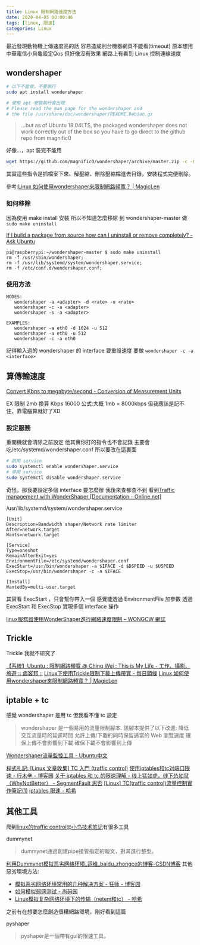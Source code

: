 ```yaml
---
title: Linux 限制網路速度方法
date: 2020-04-05 00:00:46
tags: [linux, 限速]
categories: Linux
---
```


最近發現動物機上傳速度高的話
容易造成別台機器網頁不能看(timeout)
原本想用中華電信小烏龜設定Qos
但好像沒有效果
網路上有看到 Linux 控制連線速度

<!--more-->

## wondershaper

```bash
# 以下不能做，不要執行
sudo apt install wondershaper

# 使用 apt 安裝執行會出現
# Please read the man page for the wondershaper and
# the file /usr/share/doc/wondershaper/README.Debian.gz

```

> ...but as of Ubuntu 18.04LTS, the packaged wondershaper does not work correctly out of the box so you have to go direct to the github repo from magnific0

好像...，apt 裝完不能用

```bash
wget https://github.com/magnific0/wondershaper/archive/master.zip -c -O wondershaper-tmp.zip && unzip -o wondershaper-tmp.zip && rm wondershaper-tmp.zip && cd wondershaper-master && sudo make install ; cd .. && rm -rf wondershaper-master
```

其實這些指令是抓檔案下來、解壓縮、刪除壓縮檔進去目錄，安裝程式完便刪除。

參考:[Linux 如何使用wondershaper來限制網路頻寬？ | MagicLen](https://magiclen.org/linux-bandwidth-limit/)

### 如何移除

因為使用 make install 安裝
所以不知道怎麼移除
到 wondershaper-master 做 `sudo make uninstall`

[If I build a package from source how can I uninstall or remove completely? - Ask Ubuntu](https://askubuntu.com/questions/87111/if-i-build-a-package-from-source-how-can-i-uninstall-or-remove-completely)

```
pi@raspberrypi:~/wondershaper-master $ sudo make uninstall
rm -f /usr/sbin/wondershaper;
rm -f /usr/lib/systemd/system/wondershaper.service;
rm -f /etc/conf.d/wondershaper.conf;
```

### 使用方法

```
MODES:
   wondershaper -a <adapter> -d <rate> -u <rate>
   wondershaper -c -a <adapter>
   wondershaper -s -a <adapter>

EXAMPLES:
   wondershaper -a eth0 -d 1024 -u 512
   wondershaper -a eth0 -u 512
   wondershaper -c -a eth0
```

記得輸入過的 wondershaper 的 interface 要重設速度
要做 `wondershaper -c -a <interface>`

## 算傳輸速度

[Convert Kbps to megabyte/second - Conversion of Measurement Units](https://www.convertunits.com/from/Kbps/to/megabyte/second)

EX 限制 2mb 換算 Kbps 16000
公式:大概 1mb = 8000kbps
但我應該是記不住，靠電腦算就好了XD



### 設定服務

重開機就會清除之前設定
他其實你打的指令也不會記錄
主要會吃/etc/systemd/wondershaper.conf
所以要改在這裏面

```bash
# 啟用 service
sudo systemctl enable wondershaper.service
# 停用 service
sudo systemctl disable wondershaper.service
```

奇怪，那我要設定多個 interface 要怎麼辦
我後來查都查不到
看到[Traffic management with WonderShaper [Documentation - Online.net]](https://documentation.online.net/en/dedicated-server/tutorials/network/configure-wondershaper)

/usr/lib/systemd/system/wondershaper.service

```
[Unit]
Description=Bandwidth shaper/Network rate limiter
After=network.target
Wants=network.target

[Service]
Type=oneshot
RemainAfterExit=yes
EnvironmentFile=/etc/systemd/wondershaper.conf
ExecStart=/usr/bin/wondershaper -a $IFACE -d $DSPEED -u $USPEED
ExecStop=/usr/bin/wondershaper -c -a $IFACE

[Install]
WantedBy=multi-user.target
```

其實看 ExecStart ，只會幫你帶入一個
感覺能透過 EnvironmentFile 加參數
透過 ExecStart 和 ExecStop 實現多個 interface 操作


[linux服務器使用WonderShaper進行網絡速度限制 – WONGCW 網誌](https://blog.wongcw.com/2019/05/07/linux%E6%9C%8D%E5%8B%99%E5%99%A8%E4%BD%BF%E7%94%A8wondershaper%E9%80%B2%E8%A1%8C%E7%B6%B2%E7%B5%A1%E9%80%9F%E5%BA%A6%E9%99%90%E5%88%B6/)

## Trickle

Trickle 我就不研究了


[【系統】Ubuntu : 限制網路頻寬 @ Ching Wei : This is My Life - 工作、攝影、旅遊 :: 痞客邦 ::](https://ching119.pixnet.net/blog/post/59675947)
[Linux下使用Trickle限制下載上傳帶寬 - 每日頭條](https://kknews.cc/zh-tw/code/3494a8y.html)
[Linux 如何使用wondershaper來限制網路頻寬？ | MagicLen](https://magiclen.org/linux-bandwidth-limit/)


## iptable + tc

感覺 wondershaper 是用 tc
但我看不懂 tc 設定

> wondershaper 是一個易用的流量限制腳本. 該腳本提供了以下改進:
>    降低交互流量時的延遲時間
>    允許上傳/下載的同時保留適當的 Web 瀏覽速度
>    確保上傳不會影響到下載
>    確保下載不會影響到上傳

[Wondershaper流量監控工具 - Ubuntu中文](https://wiki.ubuntu.org.cn/Wondershaper%E6%B5%81%E9%87%8F%E7%9B%91%E6%8E%A7%E5%B7%A5%E5%85%B7)

[程式扎記: [Linux 文章收集] TC 入門 (traffic control)](http://puremonkey2010.blogspot.com/2015/01/linux-tc-traffic-control.html)
[使用iptables和tc对端口限速 - 行木辛 - 博客园](https://www.cnblogs.com/xingmuxin/p/10793272.html)
[关于 iptables 和 tc 的限速理解 - 线上猛如虎，线下怂如鼠（WhyNotBetter） - SegmentFault 思否](https://segmentfault.com/a/1190000000666869)
[[Linux] TC(traffic control)流量控制實作筆記(1)](https://shofan.blogspot.com/2017/08/linux-tctraffic-control.html)
[iptables 限速 - 哈希](https://www.haxi.cc/archives/iptables-%E9%99%90%E9%80%9F.html)


## 其他工具

爬到[linux的traffic control@小鸟技术笔记](https://www.lijiaocn.com/%E6%8A%80%E5%B7%A7/2017/08/10/linux-net-traffic-control.html#trickle)有很多工具

dummynet
> dummynet通過創建pipe接管指定的報文，對其進行整型。

[利用Dummynet模拟恶劣网络环境_运维_baidu_zhongce的博客-CSDN博客](https://blog.csdn.net/baidu_zhongce/article/details/46874583)
其他惡劣環境方法:
* [模拟恶劣网络环境常用的几种解决方案 - 狂师 - 博客园](https://www.cnblogs.com/jinjiangongzuoshi/p/5272787.html)
* [如何模拟弱网测试 - 尚码园](https://www.shangmayuan.com/a/0fd3247055c54298b214d92c.html)
* [Linux模拟复杂网络环境下的传输（netem和tc） - 哈希](http://www.haxi.cc/archives/Linux%E6%A8%A1%E6%8B%9F%E5%A4%8D%E6%9D%82%E7%BD%91%E7%BB%9C%E7%8E%AF%E5%A2%83%E4%B8%8B%E7%9A%84%E4%BC%A0%E8%BE%93-netem%E5%92%8Ctc.html)

之前有在想要怎麼創造很糟網路環境，剛好看到這篇

pyshaper

> pyshaper是一個帶有gui的限速工具。